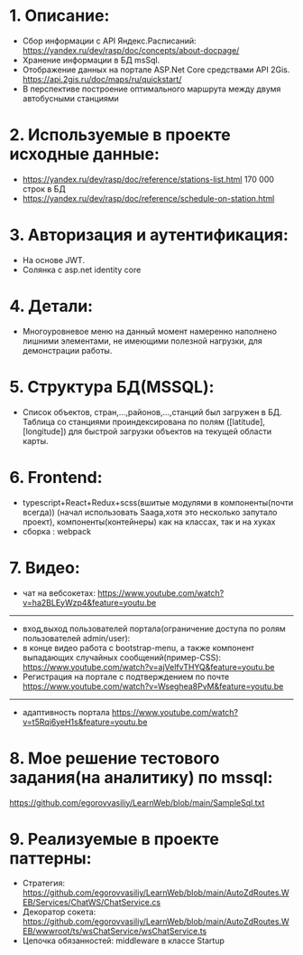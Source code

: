 # 1.	Описание:
-	Сбор информации с API Яндекс.Расписаний:
https://yandex.ru/dev/rasp/doc/concepts/about-docpage/
-	Хранение информации в БД msSql.
-	Отображение данных на портале ASP.Net Core средствами API 2Gis.
https://api.2gis.ru/doc/maps/ru/quickstart/
- В перспективе построение оптимального маршрута между двумя автобусными станциями

# 2.	Используемые в проекте исходные данные:
- https://yandex.ru/dev/rasp/doc/reference/stations-list.html
  170 000 строк в БД
- https://yandex.ru/dev/rasp/doc/reference/schedule-on-station.html
# 3.	Авторизация и аутентификация:
- На основе JWT.
- Солянка с asp.net identity core
# 4.	Детали:
- Многоуровневое меню на данный момент намеренно наполнено лишними элементами, не имеющими полезной нагрузки, для демонстрации работы.
# 5.	Структура БД(MSSQL):
- Список объектов, стран,...,районов,...,станций был загружен в БД. Таблица со станциями проиндексирована по полям ([latitude],[longitude]) для быстрой загрузки объектов на текущей области карты.
# 6.	Frontend:
 - typescript+React+Redux+scss(вшитые модулями в компоненты(почти всегда)) (начал использовать Saaga,хотя это несколько запутало проект), компоненты(контейнеры) как на классах, так и на хуках
 - сборка : webpack
# 7.	Видео:
- чат на вебсокетах:
https://www.youtube.com/watch?v=ha2BLEyWzp4&feature=youtu.be
-----------------------------------------------------------------------------------------------------------------------
- вход,выход пользователей портала(ограничение доступа по ролям пользователей admin/user):
- в конце видео работа с bootstrap-menu, а также компонент выпадающих случайных сообщений(пример-CSS):
https://www.youtube.com/watch?v=ajVelfvTHYQ&feature=youtu.be
- Регистрация на портале с подтверждением по почте
https://www.youtube.com/watch?v=Wseghea8PvM&feature=youtu.be
-----------------------------------------------------------------------------------------------------------------------
- адаптивность портала
https://www.youtube.com/watch?v=t5Rqi6yeH1s&feature=youtu.be
# 8.	Мое решение тестового задания(на аналитику) по mssql:
https://github.com/egorovvasiliy/LearnWeb/blob/main/SampleSql.txt
# 9.	Реализуемые в проекте паттерны:
- Стратегия: https://github.com/egorovvasiliy/LearnWeb/blob/main/AutoZdRoutes.WEB/Services/ChatWS/ChatService.cs
- Декоратор сокета: https://github.com/egorovvasiliy/LearnWeb/blob/main/AutoZdRoutes.WEB/wwwroot/ts/wsChatService/wsChatService.ts
- Цепочка обязанностей: middleware в классе Startup
